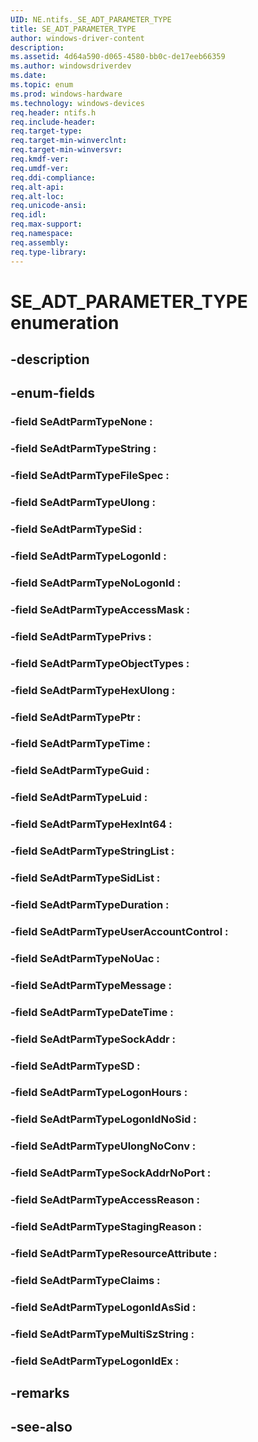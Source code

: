```yaml
---
UID: NE.ntifs._SE_ADT_PARAMETER_TYPE
title: SE_ADT_PARAMETER_TYPE
author: windows-driver-content
description: 
ms.assetid: 4d64a590-d065-4580-bb0c-de17eeb66359
ms.author: windowsdriverdev
ms.date: 
ms.topic: enum
ms.prod: windows-hardware
ms.technology: windows-devices
req.header: ntifs.h
req.include-header:
req.target-type:
req.target-min-winverclnt:
req.target-min-winversvr:
req.kmdf-ver:
req.umdf-ver:
req.ddi-compliance:
req.alt-api:
req.alt-loc:
req.unicode-ansi:
req.idl:
req.max-support:
req.namespace:
req.assembly:
req.type-library:
---
```


# SE_ADT_PARAMETER_TYPE enumeration

## -description



## -enum-fields

### -field SeAdtParmTypeNone : 
### -field SeAdtParmTypeString : 
### -field SeAdtParmTypeFileSpec : 
### -field SeAdtParmTypeUlong : 
### -field SeAdtParmTypeSid : 
### -field SeAdtParmTypeLogonId : 
### -field SeAdtParmTypeNoLogonId : 
### -field SeAdtParmTypeAccessMask : 
### -field SeAdtParmTypePrivs : 
### -field SeAdtParmTypeObjectTypes : 
### -field SeAdtParmTypeHexUlong : 
### -field SeAdtParmTypePtr : 
### -field SeAdtParmTypeTime : 
### -field SeAdtParmTypeGuid : 
### -field SeAdtParmTypeLuid : 
### -field SeAdtParmTypeHexInt64 : 
### -field SeAdtParmTypeStringList : 
### -field SeAdtParmTypeSidList : 
### -field SeAdtParmTypeDuration : 
### -field SeAdtParmTypeUserAccountControl : 
### -field SeAdtParmTypeNoUac : 
### -field SeAdtParmTypeMessage : 
### -field SeAdtParmTypeDateTime : 
### -field SeAdtParmTypeSockAddr : 
### -field SeAdtParmTypeSD : 
### -field SeAdtParmTypeLogonHours : 
### -field SeAdtParmTypeLogonIdNoSid : 
### -field SeAdtParmTypeUlongNoConv : 
### -field SeAdtParmTypeSockAddrNoPort : 
### -field SeAdtParmTypeAccessReason : 
### -field SeAdtParmTypeStagingReason : 
### -field SeAdtParmTypeResourceAttribute : 
### -field SeAdtParmTypeClaims : 
### -field SeAdtParmTypeLogonIdAsSid : 
### -field SeAdtParmTypeMultiSzString : 
### -field SeAdtParmTypeLogonIdEx : 

## -remarks

## -see-also